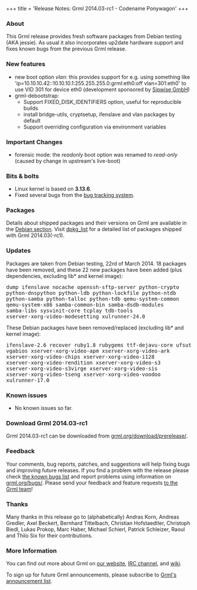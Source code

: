 +++
title = 'Release Notes: Grml 2014.03-rc1 - Codename Ponywagon'
+++

<h3>About</h3>

<p>This Grml release provides fresh software packages from Debian
testing (AKA jessie). As usual it also incorporates up2date hardware
support and fixes known bugs from the previous Grml release.</p>

<h3>New features</h3>

<ul>

<li>new boot option <em>vlan</em>: this provides
support for e.g. using something like
'ip=10.10.10.42::10.10.10.1:255.255.255.0:grml:eth0:off
vlan=301:eth0' to use VID 301 for device eth0 (development sponsored
by <a href="http://www.sipwise.com/">Sipwise
GmbH</a>)</li>

<li>grml-debootstrap:

<ul>
<li>Support FIXED_DISK_IDENTIFIERS option, useful for reproducible builds</li>
<li>install bridge-utils, cryptsetup, ifenslave and vlan packages by default</li>
<li>Support overriding configuration via environment variables</li>
</ul>

</li>

</ul>

<h3>Important Changes</h3>

<ul>

<li>forensic mode: the <em>readonly</em> boot option
was renamed to <em>read-only</em> (caused by change in
upstream's live-boot)</li>

</ul>

<h3>Bits &amp; bolts</h3>

<ul>
<li>Linux kernel is based on <b>3.13.6</b>.</li>
<li>Fixed several bugs from the <a href="http://bts.grml.org/grml/">bug tracking system</a>.</li>
</ul>

<h3>Packages</h3>

<p>Details about shipped packages and their versions on Grml are
available in the <a href="/files/#debian">Debian section</a>. Visit
<a href="/files/grml64-full_2014.03/dpkg.list">dpkg_list</a> for a
detailed list of packages shipped with Grml 2014.03(-rc1).</p>

<h3>Updates</h3>

<p>Packages are taken from Debian testing, 22rd of March
2014. 18 packages have been removed, and these 22 new packages
have been added (plus dependencies, excluding lib* and kernel image):</p>

<pre class="rahmen">
dump ifenslave nocache openssh-sftp-server python-crypto
python-dnspython python-ldb python-lockfile python-ntdb
python-samba python-talloc python-tdb qemu-system-common
qemu-system-x86 samba-common-bin samba-dsdb-modules
samba-libs sysvinit-core tcplay tdb-tools
xserver-xorg-video-modesetting xulrunner-24.0
</pre>

<p>These Debian packages have been removed/replaced (excluding lib* and kernel image):</p>

<pre class="rahmen">
ifenslave-2.6 recover ruby1.8 rubygems ttf-dejavu-core ufsutils
vgabios xserver-xorg-video-apm xserver-xorg-video-ark
xserver-xorg-video-chips xserver-xorg-video-i128
xserver-xorg-video-rendition xserver-xorg-video-s3
xserver-xorg-video-s3virge xserver-xorg-video-sis
xserver-xorg-video-tseng xserver-xorg-video-voodoo
xulrunner-17.0
</pre>

<h3>Known issues</h3>

<ul>

<li>No known issues so far.</li>

</ul>

<h3>Download Grml 2014.03-rc1</h3>

<p>Grml 2014.03-rc1 can be downloaded from
<a href="/download/prerelease/">grml.org/download/prerelease/</a>.</p>

<h3>Feedback</h3>

<p>Your comments, bug reports, patches, and suggestions will help
fixing bugs and improving future releases. If you find a problem with
the release please check <a
href="/bugs/known/">the known bugs list</a> and report problems using information on <a
href="/bugs/">grml.org/bugs/</a>. Please send your feedback and
feature requests <a href="/contact/">to the Grml team</a>!</p>

<a name="thanks"></a>
<h3>Thanks</h3>

<p>Many thanks in this release go to (alphabetically)
Andras Korn,
Andreas Gredler,
Axel Beckert,
Bernhard Tittelbach,
Christian Hofstaedtler,
Christoph Biedl,
Lukas Prokop,
Marc Haber,
Michael Schierl,
Patrick Schleizer,
Raoul and
Thilo Six
for their contributions.</p>

<h3>More Information</h3>

<p>You can find out more about Grml on <a href="/">our website</a>, <a
href="/contact/#irc">IRC channel</a>, and <a
href="http://wiki.grml.org/">wiki</a>.

<p>To sign up for future Grml announcements, please subscribe to <a
href="http://ml.grml.org/mailman/listinfo/grml-announce">Grml's
announcement list</a>.</p>

